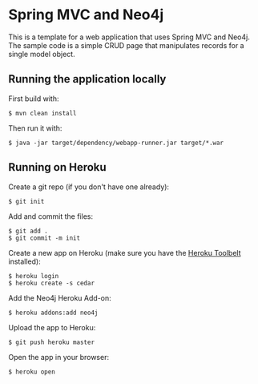 # Spring MVC and Neo4j

This is a template for a web application that uses Spring MVC and Neo4j. The sample code is a simple CRUD page that manipulates records for a single model object.

## Running the application locally

First build with:

    $ mvn clean install

Then run it with:

    $ java -jar target/dependency/webapp-runner.jar target/*.war

## Running on Heroku

Create a git repo (if you don't have one already):

    $ git init

Add and commit the files:

    $ git add .
    $ git commit -m init

Create a new app on Heroku (make sure you have the [Heroku Toolbelt](http://toolbelt.heroku.com) installed):

    $ heroku login
    $ heroku create -s cedar

Add the Neo4j Heroku Add-on:

    $ heroku addons:add neo4j

Upload the app to Heroku:

    $ git push heroku master

Open the app in your browser:

    $ heroku open

